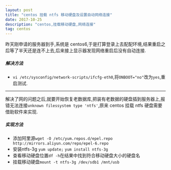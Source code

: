 ```yaml
---
layout: post
title: "centos 挂载 ntfs 移动硬盘及设置自动网络连接"
date: 2017-10-25
description: "centos,挂载移动硬盘,网络连接"
tag: centos
---  
```


昨天刚申请的服务器到手,系统是 centos6,于是打算登录上去配配环境,结果重启之后等了半天还是连不上去,后来接上显示器发现网络重启后没有自动连接.   
##### 解决方法
- `vi /etc/sysconfig/network-scripts/ifcfg-eth0`,将`ONBOOT="no"`改为`yes`,重启测试.


----------
解决了网的问题之后,就要开始恢复老数据库,把装有老数据的硬盘插到服务器上,报错无法连接`unknown filessystem type 'ntfs'`,原来 centos 挂载 ntfs 硬盘需要借助软件来实现.
##### 实现方法
- 添加阿里源`wget -O /etc/yum.repos.d/epel.repo http://mirrors.aliyun.com/repo/epel-6.repo`
- 安装ntfs-3g `yum update;`
`yum install ntfs-3g`
- 查看移动硬盘位置`df -h`在结果中找到符合移动硬盘大小的硬盘名
- 挂载移动硬盘`mount -t ntfs-3g /dev/sdb1 /mnt/usb`
